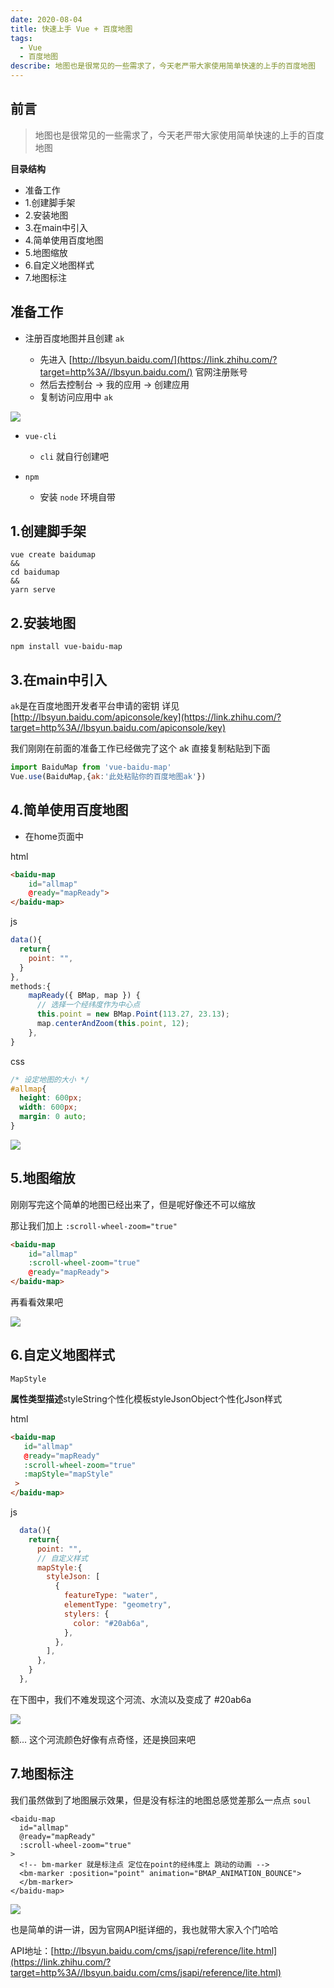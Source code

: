 ```yaml
---
date: 2020-08-04
title: 快速上手 Vue + 百度地图
tags:
  - Vue
  - 百度地图
describe: 地图也是很常见的一些需求了，今天老严带大家使用简单快速的上手的百度地图
---
```


## 前言

>  地图也是很常见的一些需求了，今天老严带大家使用简单快速的上手的百度地图 

**目录结构**

- 准备工作
- 1.创建脚手架
- 2.安装地图
- 3.在main中引入
- 4.简单使用百度地图
- 5.地图缩放
- 6.自定义地图样式
- 7.地图标注

## 准备工作

- 注册百度地图并且创建 `ak`  

  - 先进入 [http://lbsyun.baidu.com/](https://link.zhihu.com/?target=http%3A//lbsyun.baidu.com/) 官网注册账号
  - 然后去控制台 -> 我的应用 -> 创建应用
  - 复制访问应用中 `ak`

![](https://pic1.zhimg.com/v2-f74bd1d80742412e2d0873c1e633955c_b.jpg)

- `vue-cli`  

  - `cli` 就自行创建吧

  

- `npm`  

  - 安装 `node` 环境自带

## 1.创建脚手架

```shell
vue create baidumap
&&
cd baidumap
&&
yarn serve
```

## 2.安装地图

```shell
npm install vue-baidu-map
```

## 3.在main中引入

`ak`是在百度地图开发者平台申请的密钥 详见 [http://lbsyun.baidu.com/apiconsole/key](https://link.zhihu.com/?target=http%3A//lbsyun.baidu.com/apiconsole/key)

我们刚刚在前面的准备工作已经做完了这个 ak 直接复制粘贴到下面

```js
import BaiduMap from 'vue-baidu-map'
Vue.use(BaiduMap,{ak:'此处粘贴你的百度地图ak'})
```

## 4.简单使用百度地图

- 在home页面中

html

```html
<baidu-map
    id="allmap"
    @ready="mapReady">
</baidu-map>
```

js

```js
data(){
  return{
    point: "",
  }
},
methods:{
    mapReady({ BMap, map }) {
      // 选择一个经纬度作为中心点
      this.point = new BMap.Point(113.27, 23.13);
      map.centerAndZoom(this.point, 12);
    },
}
```

css

```css
/* 设定地图的大小 */
#allmap{
  height: 600px;
  width: 600px;
  margin: 0 auto;
}
```

![](https://pic3.zhimg.com/v2-0dbf16a4bae4047ff6224757cfa9638a_b.jpg)

## 5.地图缩放

刚刚写完这个简单的地图已经出来了，但是呢好像还不可以缩放

那让我们加上 `:scroll-wheel-zoom="true"`

```html
<baidu-map
    id="allmap"
    :scroll-wheel-zoom="true"
    @ready="mapReady">
</baidu-map>
```

再看看效果吧

![](https://pic4.zhimg.com/v2-efc5c8717a9a314fc6d7257309d5553f_b.jpg)

## 6.自定义地图样式

`MapStyle`

**属性类型描述**styleString个性化模板styleJsonObject个性化Json样式

html

```html
<baidu-map
   id="allmap"
   @ready="mapReady"
   :scroll-wheel-zoom="true"
   :mapStyle="mapStyle"
 >
</baidu-map>
```

js

```js
  data(){
    return{
      point: "",
      // 自定义样式
      mapStyle:{
        styleJson: [
          {
            featureType: "water",
            elementType: "geometry",
            stylers: {
              color: "#20ab6a",
            },
          },
        ],
      },
    }
  },
```

在下图中，我们不难发现这个河流、水流以及变成了 #20ab6a

![](https://pic3.zhimg.com/v2-f8944d5401e8964ee9b6f32061f3d582_b.jpg)

额... 这个河流颜色好像有点奇怪，还是换回来吧

## 7.地图标注

我们虽然做到了地图展示效果，但是没有标注的地图总感觉差那么一点点 `soul`

```vue
<baidu-map
  id="allmap"
  @ready="mapReady"
  :scroll-wheel-zoom="true"
>
  <!-- bm-marker 就是标注点 定位在point的经纬度上 跳动的动画 -->
  <bm-marker :position="point" animation="BMAP_ANIMATION_BOUNCE">
  </bm-marker>
</baidu-map>
```

![](https://pic1.zhimg.com/v2-0721b59256f4e36e6c56f706923374ac_b.jpg)

也是简单的讲一讲，因为官网API挺详细的，我也就带大家入个门哈哈

API地址：[http://lbsyun.baidu.com/cms/jsapi/reference/lite.html](https://link.zhihu.com/?target=http%3A//lbsyun.baidu.com/cms/jsapi/reference/lite.html)

<Comment/>